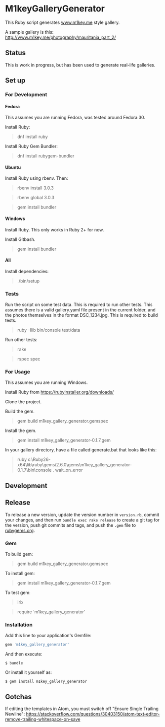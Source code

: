 # M1keyGalleryGenerator

This Ruby script generates www.m1key.me style gallery.

A sample gallery is this: http://www.m1key.me/photography/mauritania_part_2/

## Status

This is work in progress, but has been used to generate real-life galleries.

## Set up

### For Development

#### Fedora

This assumes you are running Fedora, was tested around Fedora 30.

Install Ruby:

> dnf install ruby

Install Ruby Gem Bundler:

> dnf install rubygem-bundler

#### Ubuntu

Install Ruby using rbenv. Then:

> rbenv install 3.0.3

> rbenv global 3.0.3

> gem install bundler

#### Windows

Install Ruby. This only works in Ruby 2+ for now.

Install Gitbash.

> gem install bundler

#### All

Install dependencies:

> ./bin/setup

### Tests

Run the script on some test data. This is required to run other tests.
This assumes there is a valid gallery.yaml file present in the current folder,
and the photos themselves in the format DSC_1234.jpg.
This is required to build tests.

> ruby -Ilib bin/console test/data

Run other tests:

> rake

> rspec spec

### For Usage

This assumes you are running Windows.

Install Ruby from https://rubyinstaller.org/downloads/

Clone the project.

Build the gem.

> gem build m1key_gallery_generator.gemspec

Install the gem.

> gem install m1key_gallery_generator-0.1.7.gem

In your gallery directory, have a file called generate.bat that looks like this:

> ruby c:\Ruby26-x64\lib\ruby\gems\2.6.0\gems\m1key_gallery_generator-0.1.7\bin\console . wait_on_error

## Development

## Release

To release a new version, update the version number in `version.rb`,
commit your changes,
and then run `bundle exec rake release` to create a git tag for the version,
push git commits and tags, and push the `.gem` file to [rubygems.org](https://rubygems.org).

### Gem

To build gem:
> gem build m1key_gallery_generator.gemspec

To install gem:
> gem install m1key_gallery_generator-0.1.7.gem

To test gem:
> irb

> require 'm1key_gallery_generator'

### Installation

Add this line to your application's Gemfile:

```ruby
gem 'm1key_gallery_generator'
```

And then execute:

    $ bundle

Or install it yourself as:

    $ gem install m1key_gallery_generator

## Gotchas

If editing the templates in Atom, you must switch off "Ensure Single Trailing
Newline": https://stackoverflow.com/questions/30403150/atom-text-editor-remove-trailing-whitespace-on-save
